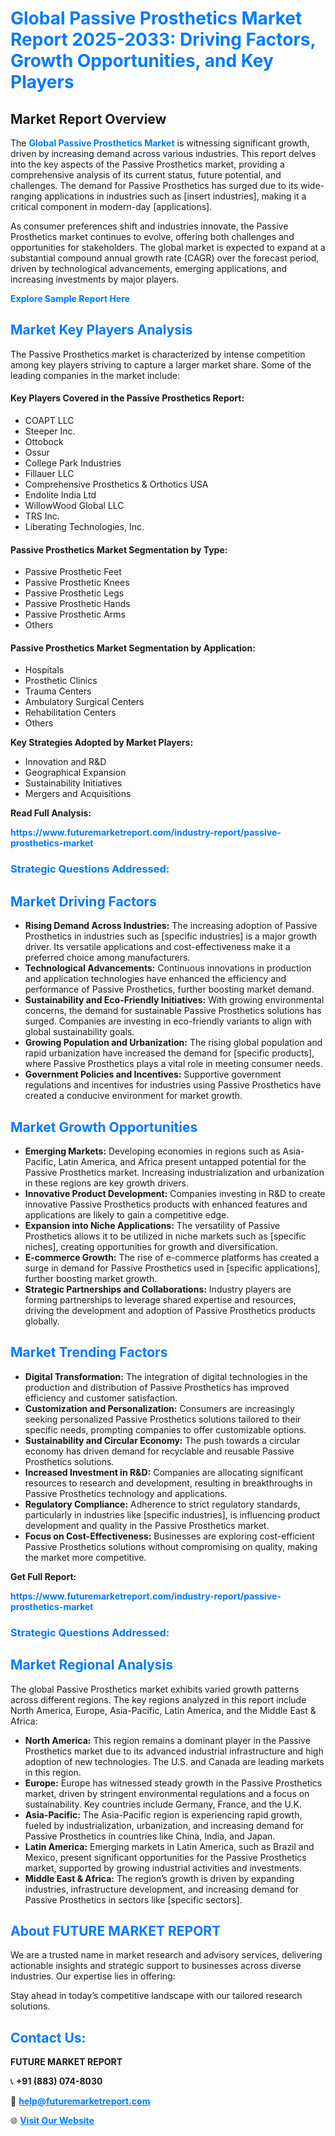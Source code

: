 <h1 style="color: #007BFF;">Global Passive Prosthetics Market Report 2025-2033: Driving Factors, Growth Opportunities, and Key Players</h1>

<section id="overview">
<h2>Market Report Overview</h2>
<p>The <a href="https://www.futuremarketreport.com/industry-report/passive-prosthetics-market" style="color: #007BFF; text-decoration: none;"><strong>Global Passive Prosthetics Market</strong></a> is witnessing significant growth, driven by increasing demand across various industries. This report delves into the key aspects of the Passive Prosthetics market, providing a comprehensive analysis of its current status, future potential, and challenges. The demand for Passive Prosthetics has surged due to its wide-ranging applications in industries such as [insert industries], making it a critical component in modern-day [applications].</p>
<p>As consumer preferences shift and industries innovate, the Passive Prosthetics market continues to evolve, offering both challenges and opportunities for stakeholders. The global market is expected to expand at a substantial compound annual growth rate (CAGR) over the forecast period, driven by technological advancements, emerging applications, and increasing investments by major players.</p>
</section>

<section id="overview">
<p><a href="https://www.futuremarketreport.com/request-sample/reportId=79821" style="color: #007BFF; text-decoration: none;"><strong>Explore Sample Report Here</strong></a></p>
</section>

<section id="key-players">
<h2 style="color: #007BFF;">Market Key Players Analysis</h2>
<p>The Passive Prosthetics market is characterized by intense competition among key players striving to capture a larger market share. Some of the leading companies in the market include:</p>
<h4>Key Players Covered in the Passive Prosthetics Report:</h4>
<ul><li>COAPT LLC</li><li>Steeper Inc.</li><li>Ottobock</li><li>Ossur</li><li>College Park Industries</li><li>Fillauer LLC</li><li>Comprehensive Prosthetics &amp; Orthotics USA</li><li>Endolite India Ltd</li><li>WillowWood Global LLC</li><li>TRS Inc.</li><li>Liberating Technologies, Inc.</li></ul>
<h4>Passive Prosthetics Market Segmentation by Type:</h4>
<ul><li>Passive Prosthetic Feet</li><li>Passive Prosthetic Knees</li><li>Passive Prosthetic Legs</li><li>Passive Prosthetic Hands</li><li>Passive Prosthetic Arms</li><li>Others</li></ul>

<h4>Passive Prosthetics Market Segmentation by Application:</h4>
<ul><li>Hospitals</li><li>Prosthetic Clinics</li><li>Trauma Centers</li><li>Ambulatory Surgical Centers</li><li>Rehabilitation Centers</li><li>Others</li></ul>
<p><strong>Key Strategies Adopted by Market Players:</strong></p>
<ul>
<li>Innovation and R&D</li>
<li>Geographical Expansion</li>
<li>Sustainability Initiatives</li>
<li>Mergers and Acquisitions</li>
</ul>
</section>

<section>
<p><strong>Read Full Analysis: </strong></p><a href="https://www.futuremarketreport.com/industry-report/passive-prosthetics-market" style="color: #007BFF; text-decoration: none;"><strong>https://www.futuremarketreport.com/industry-report/passive-prosthetics-market</strong></a>
<h3 style="color: #007BFF;">Strategic Questions Addressed:</h3>
</section>

<section id="driving-factors">
<h2 style="color: #007BFF;">Market Driving Factors</h2>
<ul>
<li><strong>Rising Demand Across Industries:</strong> The increasing adoption of Passive Prosthetics in industries such as [specific industries] is a major growth driver. Its versatile applications and cost-effectiveness make it a preferred choice among manufacturers.</li>
<li><strong>Technological Advancements:</strong> Continuous innovations in production and application technologies have enhanced the efficiency and performance of Passive Prosthetics, further boosting market demand.</li>
<li><strong>Sustainability and Eco-Friendly Initiatives:</strong> With growing environmental concerns, the demand for sustainable Passive Prosthetics solutions has surged. Companies are investing in eco-friendly variants to align with global sustainability goals.</li>
<li><strong>Growing Population and Urbanization:</strong> The rising global population and rapid urbanization have increased the demand for [specific products], where Passive Prosthetics plays a vital role in meeting consumer needs.</li>
<li><strong>Government Policies and Incentives:</strong> Supportive government regulations and incentives for industries using Passive Prosthetics have created a conducive environment for market growth.</li>
</ul>
</section>

<section id="growth-opportunities">
<h2 style="color: #007BFF;">Market Growth Opportunities</h2>
<ul>
<li><strong>Emerging Markets:</strong> Developing economies in regions such as Asia-Pacific, Latin America, and Africa present untapped potential for the Passive Prosthetics market. Increasing industrialization and urbanization in these regions are key growth drivers.</li>
<li><strong>Innovative Product Development:</strong> Companies investing in R&D to create innovative Passive Prosthetics products with enhanced features and applications are likely to gain a competitive edge.</li>
<li><strong>Expansion into Niche Applications:</strong> The versatility of Passive Prosthetics allows it to be utilized in niche markets such as [specific niches], creating opportunities for growth and diversification.</li>
<li><strong>E-commerce Growth:</strong> The rise of e-commerce platforms has created a surge in demand for Passive Prosthetics used in [specific applications], further boosting market growth.</li>
<li><strong>Strategic Partnerships and Collaborations:</strong> Industry players are forming partnerships to leverage shared expertise and resources, driving the development and adoption of Passive Prosthetics products globally.</li>
</ul>
</section>

<section id="trending-factors">
<h2 style="color: #007BFF;">Market Trending Factors</h2>
<ul>
<li><strong>Digital Transformation:</strong> The integration of digital technologies in the production and distribution of Passive Prosthetics has improved efficiency and customer satisfaction.</li>
<li><strong>Customization and Personalization:</strong> Consumers are increasingly seeking personalized Passive Prosthetics solutions tailored to their specific needs, prompting companies to offer customizable options.</li>
<li><strong>Sustainability and Circular Economy:</strong> The push towards a circular economy has driven demand for recyclable and reusable Passive Prosthetics solutions.</li>
<li><strong>Increased Investment in R&D:</strong> Companies are allocating significant resources to research and development, resulting in breakthroughs in Passive Prosthetics technology and applications.</li>
<li><strong>Regulatory Compliance:</strong> Adherence to strict regulatory standards, particularly in industries like [specific industries], is influencing product development and quality in the Passive Prosthetics market.</li>
<li><strong>Focus on Cost-Effectiveness:</strong> Businesses are exploring cost-efficient Passive Prosthetics solutions without compromising on quality, making the market more competitive.</li>
</ul>
</section>

<section>
<p><strong>Get Full Report: </strong></p><a href="https://www.futuremarketreport.com/industry-report/passive-prosthetics-market" style="color: #007BFF; text-decoration: none;"><strong>https://www.futuremarketreport.com/industry-report/passive-prosthetics-market</strong></a>
<h3 style="color: #007BFF;">Strategic Questions Addressed:</h3>
</section>


<section id="regional-analysis">
<h2 style="color: #007BFF;">Market Regional Analysis</h2>
<p>The global Passive Prosthetics market exhibits varied growth patterns across different regions. The key regions analyzed in this report include North America, Europe, Asia-Pacific, Latin America, and the Middle East & Africa:</p>
<ul>
<li><strong>North America:</strong> This region remains a dominant player in the Passive Prosthetics market due to its advanced industrial infrastructure and high adoption of new technologies. The U.S. and Canada are leading markets in this region.</li>
<li><strong>Europe:</strong> Europe has witnessed steady growth in the Passive Prosthetics market, driven by stringent environmental regulations and a focus on sustainability. Key countries include Germany, France, and the U.K.</li>
<li><strong>Asia-Pacific:</strong> The Asia-Pacific region is experiencing rapid growth, fueled by industrialization, urbanization, and increasing demand for Passive Prosthetics in countries like China, India, and Japan.</li>
<li><strong>Latin America:</strong> Emerging markets in Latin America, such as Brazil and Mexico, present significant opportunities for the Passive Prosthetics market, supported by growing industrial activities and investments.</li>
<li><strong>Middle East & Africa:</strong> The region’s growth is driven by expanding industries, infrastructure development, and increasing demand for Passive Prosthetics in sectors like [specific sectors].</li>
</ul>
</section>

<footer>
<h2 style="color: #007BFF;">About FUTURE MARKET REPORT</h2>
<p>We are a trusted name in market research and advisory services, delivering actionable insights and strategic support to businesses across diverse industries. Our expertise lies in offering:</p>

<p>Stay ahead in today’s competitive landscape with our tailored research solutions.</p>

<h2 style="color: #007BFF;">Contact Us:</h2>
<p><strong>FUTURE MARKET REPORT</strong></p>
<p>📞 <strong>+91 (883) 074-8030</strong></p>
<p>📧 <strong><a href="mailto:help@futuremarketreport.com" style="color: #007BFF;">help@futuremarketreport.com</a></strong></p>
<p>🌐 <strong><a href="https://www.futuremarketreport.com/" style="color: #007BFF;">Visit Our Website</a></strong></p>
</footer>